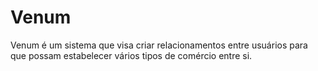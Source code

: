 # Venum
Venum é um sistema que visa criar relacionamentos entre usuários para que possam estabelecer vários tipos de comércio entre si.
